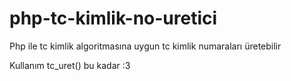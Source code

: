 # php-tc-kimlik-no-uretici
Php ile tc kimlik algoritmasına uygun tc kimlik numaraları üretebilir

Kullanım  tc_uret() bu kadar :3

